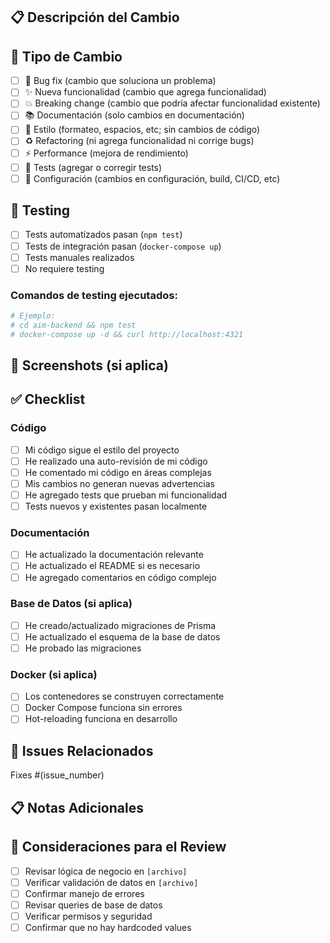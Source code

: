 ## 📋 Descripción del Cambio

<!-- Describe brevemente qué hace este PR -->

## 🔄 Tipo de Cambio

<!-- Marca una opción -->

- [ ] 🐛 Bug fix (cambio que soluciona un problema)
- [ ] ✨ Nueva funcionalidad (cambio que agrega funcionalidad)
- [ ] 💥 Breaking change (cambio que podría afectar funcionalidad existente)
- [ ] 📚 Documentación (solo cambios en documentación)
- [ ] 🎨 Estilo (formateo, espacios, etc; sin cambios de código)
- [ ] ♻️ Refactoring (ni agrega funcionalidad ni corrige bugs)
- [ ] ⚡ Performance (mejora de rendimiento)
- [ ] 🧪 Tests (agregar o corregir tests)
- [ ] 🔧 Configuración (cambios en configuración, build, CI/CD, etc)

## 🧪 Testing

<!-- Describe qué tests ejecutaste -->

- [ ] Tests automatizados pasan (`npm test`)
- [ ] Tests de integración pasan (`docker-compose up`)
- [ ] Tests manuales realizados
- [ ] No requiere testing

### Comandos de testing ejecutados:
```bash
# Ejemplo:
# cd aim-backend && npm test
# docker-compose up -d && curl http://localhost:4321
```

## 📸 Screenshots (si aplica)

<!-- Agrega screenshots si hay cambios visuales -->

## ✅ Checklist

<!-- Marca todo lo que aplique -->

### Código
- [ ] Mi código sigue el estilo del proyecto
- [ ] He realizado una auto-revisión de mi código
- [ ] He comentado mi código en áreas complejas
- [ ] Mis cambios no generan nuevas advertencias
- [ ] He agregado tests que prueban mi funcionalidad
- [ ] Tests nuevos y existentes pasan localmente

### Documentación
- [ ] He actualizado la documentación relevante
- [ ] He actualizado el README si es necesario
- [ ] He agregado comentarios en código complejo

### Base de Datos (si aplica)
- [ ] He creado/actualizado migraciones de Prisma
- [ ] He actualizado el esquema de la base de datos
- [ ] He probado las migraciones

### Docker (si aplica)
- [ ] Los contenedores se construyen correctamente
- [ ] Docker Compose funciona sin errores
- [ ] Hot-reloading funciona en desarrollo

## 🔗 Issues Relacionados

<!-- Liga a issues relacionados usando "Fixes #123" o "Closes #123" -->

Fixes #(issue_number)

## 📋 Notas Adicionales

<!-- Cualquier información adicional relevante para los reviewers -->

## 🧠 Consideraciones para el Review

<!-- Ayuda a los reviewers enfocándose en áreas específicas -->

- [ ] Revisar lógica de negocio en `[archivo]`
- [ ] Verificar validación de datos en `[archivo]`
- [ ] Confirmar manejo de errores
- [ ] Revisar queries de base de datos
- [ ] Verificar permisos y seguridad
- [ ] Confirmar que no hay hardcoded values 